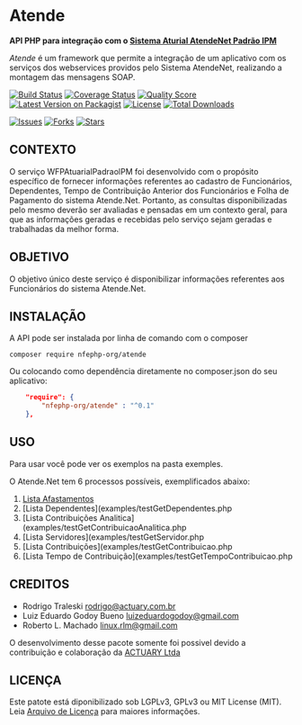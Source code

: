 # Atende

**API PHP para integração com o [Sistema Aturial AtendeNet Padrão IPM](https://www.ipm.com.br/ipm-sistemas/atende-net/)**

*Atende* é um framework que permite a integração de um aplicativo com os 
serviços dos webservices providos pelo Sistema AtendeNet, realizando a montagem 
das mensagens SOAP.

[![Build Status][ico-travis]][link-travis]
[![Coverage Status][ico-scrutinizer]][link-scrutinizer]
[![Quality Score][ico-code-quality]][link-code-quality]
[![Latest Version on Packagist][ico-version]][link-packagist]
[![License][ico-license]][link-packagist]
[![Total Downloads][ico-downloads]][link-downloads]

[![Issues][ico-issues]][link-issues]
[![Forks][ico-forks]][link-forks]
[![Stars][ico-stars]][link-stars]

## CONTEXTO
O serviço WFPAtuarialPadraolPM foi desenvolvido com o propósito específico de fornecer
informações referentes ao cadastro de Funcionários, Dependentes, Tempo de Contribuição
Anterior dos Funcionários e Folha de Pagamento do sistema Atende.Net. Portanto, as consultas
disponibilizadas pelo mesmo deverão ser avaliadas e pensadas em um contexto geral, para que as
informações geradas e recebidas pelo serviço sejam geradas e trabalhadas da melhor forma.

## OBJETIVO
O objetivo único deste serviço é disponibilizar informações referentes aos Funcionários do
sistema Atende.Net.

## INSTALAÇÃO

A API pode ser instalada por linha de comando com o composer

```
composer require nfephp-org/atende
```

Ou colocando como dependência diretamente no composer.json do seu aplicativo:

```json
    "require": {
        "nfephp-org/atende" : "^0.1"
    },
```


## USO

Para usar você pode ver os exemplos na pasta exemples.

O Atende.Net tem 6 processos possíveis, exemplificados abaixo:

1. [Lista Afastamentos](examples/testGetAfastamento.php)
2. [Lista Dependentes](examples/testGetDependentes.php
3. [Lista Contribuições Analitica](examples/testGetContribuicaoAnalitica.php
4. [Lista Servidores](examples/testGetServidor.php
5. [Lista Contribuições](examples/testGetContribuicao.php
6. [Lista Tempo de Contribuição](examples/testGetTempoContribuicao.php


## CREDITOS

- Rodrigo Traleski <rodrigo@actuary.com.br>
- Luiz Eduardo Godoy Bueno <luizeduardogodoy@gmail.com>
- Roberto L. Machado <linux.rlm@gmail.com>

O desenvolvimento desse pacote somente foi possivel devido a contribuição e colaboração da 
[ACTUARY Ltda](http://www.actuary.com.br/v2/informatica/index.php) 

## LICENÇA

Este patote está diponibilizado sob LGPLv3, GPLv3 ou MIT License (MIT). Leia  [Arquivo de Licença](LICENSE.md) para maiores informações.

[ico-stars]: https://img.shields.io/github/stars/nfephp-org/atende.svg?style=flat-square
[ico-forks]: https://img.shields.io/github/forks/nfephp-org/atende.svg?style=flat-square
[ico-issues]: https://img.shields.io/github/issues/nfephp-org/atende.svg?style=flat-square
[ico-travis]: https://img.shields.io/travis/nfephp-org/Atende/master.svg?style=flat-square
[ico-scrutinizer]: https://img.shields.io/scrutinizer/coverage/g/nfephp-org/atende.svg?style=flat-square
[ico-code-quality]: https://img.shields.io/scrutinizer/g/nfephp-org/atende.svg?style=flat-square
[ico-downloads]: https://img.shields.io/packagist/dt/nfephp-org/atende.svg?style=flat-square
[ico-version]: https://img.shields.io/packagist/v/nfephp-org/atende.svg?style=flat-square
[ico-license]: https://poser.pugx.org/nfephp-org/atende/license.svg?style=flat-square

[link-packagist]: https://packagist.org/packages/nfephp-org/atende
[link-travis]: https://travis-ci.org/nfephp-org/atende
[link-scrutinizer]: https://scrutinizer-ci.com/g/nfephp-org/atende/code-structure
[link-code-quality]: https://scrutinizer-ci.com/g/nfephp-org/atende
[link-downloads]: https://packagist.org/packages/nfephp-org/atende
[link-author]: https://github.com/nfephp-org
[link-issues]: https://github.com/nfephp-org/atende/issues
[link-forks]: https://github.com/nfephp-org/atende/network
[link-stars]: https://github.com/nfephp-org/atende/stargazers
